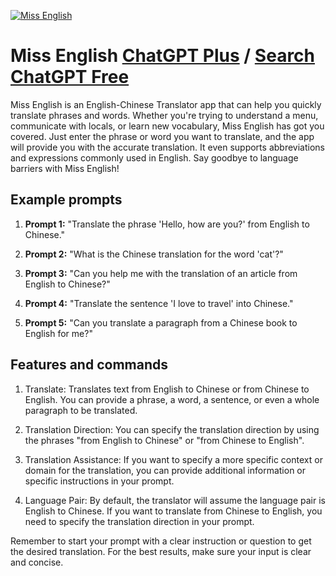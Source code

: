 
[![Miss English](https://files.oaiusercontent.com/file-YzvfjDyO8vxBlSLztJ7eeOjU?se=2123-10-17T01%3A46%3A02Z&sp=r&sv=2021-08-06&sr=b&rscc=max-age%3D31536000%2C%20immutable&rscd=attachment%3B%20filename%3Dd453191d-43dd-407f-a16a-0ffdba7208ef.png&sig=5B84Ema9ikLGs/owMtMm75lW7CRUYchaz4/TreHCptA%3D)](https://chat.openai.com/g/g-5ZCkxFgN2-miss-english)

# Miss English [ChatGPT Plus](https://chat.openai.com/g/g-5ZCkxFgN2-miss-english) / [Search ChatGPT Free](https://gptcall.net/index.html#/?search=Miss%20English)

Miss English is an English-Chinese Translator app that can help you quickly translate phrases and words. Whether you're trying to understand a menu, communicate with locals, or learn new vocabulary, Miss English has got you covered. Just enter the phrase or word you want to translate, and the app will provide you with the accurate translation. It even supports abbreviations and expressions commonly used in English. Say goodbye to language barriers with Miss English!

## Example prompts

1. **Prompt 1:** "Translate the phrase 'Hello, how are you?' from English to Chinese."

2. **Prompt 2:** "What is the Chinese translation for the word 'cat'?"

3. **Prompt 3:** "Can you help me with the translation of an article from English to Chinese?"

4. **Prompt 4:** "Translate the sentence 'I love to travel' into Chinese."

5. **Prompt 5:** "Can you translate a paragraph from a Chinese book to English for me?"

## Features and commands

1. Translate: Translates text from English to Chinese or from Chinese to English. You can provide a phrase, a word, a sentence, or even a whole paragraph to be translated.

2. Translation Direction: You can specify the translation direction by using the phrases "from English to Chinese" or "from Chinese to English".

3. Translation Assistance: If you want to specify a more specific context or domain for the translation, you can provide additional information or specific instructions in your prompt.

4. Language Pair: By default, the translator will assume the language pair is English to Chinese. If you want to translate from Chinese to English, you need to specify the translation direction in your prompt.

Remember to start your prompt with a clear instruction or question to get the desired translation. For the best results, make sure your input is clear and concise.


